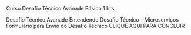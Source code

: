 Curso Desafio Técnico Avanade
Básico
1 hrs

Desafio Técnico Avanade
Entendendo Desafio Técnico - Microserviços
Formulário para Envio do Desafio Técnico
CLIQUE AQUI PARA CONCLUIR 


